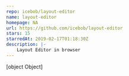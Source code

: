 ```yaml
---
repo: icebob/layout-editor
name: layout-editor
homepage: NA
url: https://github.com/icebob/layout-editor
stars: 15
starredAt: 2019-02-17T01:18:30Z
description: |-
    Layout Editor in browser
---
```


[object Object]
